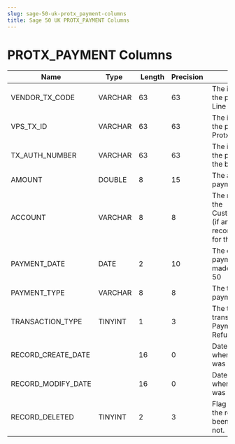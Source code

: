 ```yaml
---
slug: sage-50-uk-protx_payment-columns
title: Sage 50 UK PROTX_PAYMENT Columns
---
```

# PROTX_PAYMENT Columns

| Name | Type  |  Length | Precision  |  Notes  | Example |
| --- | --- | --- | --- | --- | --- |
| VENDOR_TX_CODE | VARCHAR | 63 | 63 | The id assigned to the payment by Line 50 |  |
| VPS_TX_ID | VARCHAR | 63 | 63 | The id assigned to the payment by Protx |  |
| TX_AUTH_NUMBER | VARCHAR | 63 | 63 | The id assigned to the payment by the bank |  |
| AMOUNT | DOUBLE | 8 | 15 | The amount of the payment |  |
| ACCOUNT | VARCHAR | 8 | 8 | The reference of the Customer/Supplier (if any) whose record was used for this transaction |  |
| PAYMENT_DATE | DATE | 2 | 10 | The date the payment was made through Line 50 |  |
| PAYMENT_TYPE | VARCHAR | 8 | 8 | The type of payment, |  |
| TRANSACTION_TYPE | TINYINT | 1 | 3 | The type of transaction i.e. Payment or Refund |  |
| RECORD_CREATE_DATE |  | 16 | 0 | Date and time when the record was created. |  |
| RECORD_MODIFY_DATE |  | 16 | 0 | Date and time when the record was modified. |  |
| RECORD_DELETED | TINYINT | 2 | 3 | Flag denoting if the record has been deleted or not. |  |
